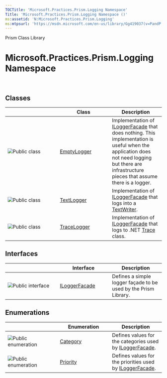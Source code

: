 ```yaml
---
TOCTitle: 'Microsoft.Practices.Prism.Logging Namespace'
Title: 'Microsoft.Practices.Prism.Logging Namespace ()'
ms:assetid: 'N:Microsoft.Practices.Prism.Logging'
ms:mtpsurl: 'https://msdn.microsoft.com/en-us/library/Gg419037(v=PandP.50)'
---
```


Prism Class Library

Microsoft.Practices.Prism.Logging Namespace
===========================================

 

Classes
-------

<span id="classToggle"></span>
<table>
<colgroup>
<col width="33%" />
<col width="33%" />
<col width="33%" />
</colgroup>
<thead>
<tr class="header">
<th> </th>
<th>Class</th>
<th>Description</th>
</tr>
</thead>
<tbody>
<tr class="odd">
<td><img src="https://msdn.microsoft.com/en-us/Gg419037.pubclass(en-us,PandP.50).gif" title="Public class" /></td>
<td><a href="https://msdn.microsoft.com/t:microsoft.practices.prism.logging.emptylogger">EmptyLogger</a></td>
<td><div class="summary">
Implementation of <a href="https://msdn.microsoft.com/t:microsoft.practices.prism.logging.iloggerfacade">ILoggerFacade</a> that does nothing. This implementation is useful when the application does not need logging but there are infrastructure pieces that assume there is a logger.
</div></td>
</tr>
<tr class="even">
<td><img src="https://msdn.microsoft.com/en-us/Gg419037.pubclass(en-us,PandP.50).gif" title="Public class" /></td>
<td><a href="https://msdn.microsoft.com/t:microsoft.practices.prism.logging.textlogger">TextLogger</a></td>
<td><div class="summary">
Implementation of <a href="https://msdn.microsoft.com/t:microsoft.practices.prism.logging.iloggerfacade">ILoggerFacade</a> that logs into a <a href="http://msdn.microsoft.com/en-us/library/ywxh2328">TextWriter</a>.
</div></td>
</tr>
<tr class="odd">
<td><img src="https://msdn.microsoft.com/en-us/Gg419037.pubclass(en-us,PandP.50).gif" title="Public class" /></td>
<td><a href="https://msdn.microsoft.com/t:microsoft.practices.prism.logging.tracelogger">TraceLogger</a></td>
<td><div class="summary">
Implementation of <a href="https://msdn.microsoft.com/t:microsoft.practices.prism.logging.iloggerfacade">ILoggerFacade</a> that logs to .NET <a href="http://msdn.microsoft.com/en-us/library/36hhw2t6">Trace</a> class.
</div></td>
</tr>
</tbody>
</table>

Interfaces
----------

<span id="interfaceToggle"></span>
<table>
<colgroup>
<col width="33%" />
<col width="33%" />
<col width="33%" />
</colgroup>
<thead>
<tr class="header">
<th> </th>
<th>Interface</th>
<th>Description</th>
</tr>
</thead>
<tbody>
<tr class="odd">
<td><img src="https://msdn.microsoft.com/en-us/Gg419037.pubinterface(en-us,PandP.50).gif" title="Public interface" /></td>
<td><a href="https://msdn.microsoft.com/t:microsoft.practices.prism.logging.iloggerfacade">ILoggerFacade</a></td>
<td><div class="summary">
Defines a simple logger façade to be used by the Prism Library.
</div></td>
</tr>
</tbody>
</table>

Enumerations
------------

<span id="enumerationToggle"></span>
<table>
<colgroup>
<col width="33%" />
<col width="33%" />
<col width="33%" />
</colgroup>
<thead>
<tr class="header">
<th> </th>
<th>Enumeration</th>
<th>Description</th>
</tr>
</thead>
<tbody>
<tr class="odd">
<td><img src="https://msdn.microsoft.com/en-us/Gg419037.pubenumeration(en-us,PandP.50).gif" title="Public enumeration" /></td>
<td><a href="https://msdn.microsoft.com/t:microsoft.practices.prism.logging.category">Category</a></td>
<td><div class="summary">
Defines values for the categories used by <a href="https://msdn.microsoft.com/t:microsoft.practices.prism.logging.iloggerfacade">ILoggerFacade</a>.
</div></td>
</tr>
<tr class="even">
<td><img src="https://msdn.microsoft.com/en-us/Gg419037.pubenumeration(en-us,PandP.50).gif" title="Public enumeration" /></td>
<td><a href="https://msdn.microsoft.com/t:microsoft.practices.prism.logging.priority">Priority</a></td>
<td><div class="summary">
Defines values for the priorities used by <a href="https://msdn.microsoft.com/t:microsoft.practices.prism.logging.iloggerfacade">ILoggerFacade</a>.
</div></td>
</tr>
</tbody>
</table>
